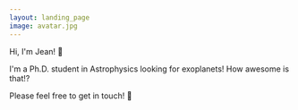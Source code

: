 ```yaml
---
layout: landing_page
image: avatar.jpg
---
```


Hi, I'm Jean! 👋

I'm a Ph.D. student in Astrophysics looking for exoplanets! How awesome is that!?

Please feel free to get in touch! 📧